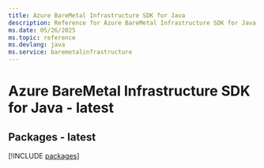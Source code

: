 ```yaml
---
title: Azure BareMetal Infrastructure SDK for Java
description: Reference for Azure BareMetal Infrastructure SDK for Java
ms.date: 05/26/2025
ms.topic: reference
ms.devlang: java
ms.service: baremetalinfrastructure
---
```

# Azure BareMetal Infrastructure SDK for Java - latest
## Packages - latest
[!INCLUDE [packages](baremetal-infrastructure-index.md)]